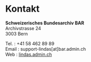 # Kontakt

**Schweizerisches Bundesarchiv BAR**  
Archivstrasse 24   
3003 Bern

Tel. : +41 58 462 89 89   
Email : support-lindas[at]bar.admin.ch   
Web : [lindas.admin.ch](https://lindas.admin.ch)
